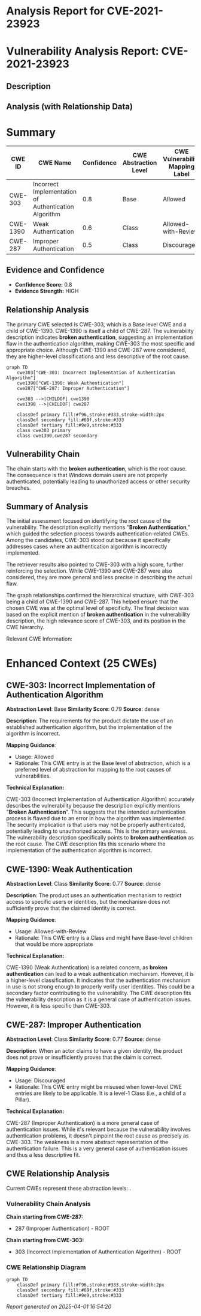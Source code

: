 # Analysis Report for CVE-2021-23923

# Vulnerability Analysis Report: CVE-2021-23923

## Description



## Analysis (with Relationship Data)

# Summary
| CWE ID | CWE Name | Confidence | CWE Abstraction Level | CWE Vulnerability Mapping Label | CWE-Vulnerability Mapping Notes |
|---|---|---|---|---|---|
| CWE-303 | Incorrect Implementation of Authentication Algorithm | 0.8 | Base | Allowed | Primary CWE |
| CWE-1390 | Weak Authentication | 0.6 | Class | Allowed-with-Review | Secondary Candidate |
| CWE-287 | Improper Authentication | 0.5 | Class | Discouraged | Secondary Candidate |

## Evidence and Confidence

*   **Confidence Score:** 0.8
*   **Evidence Strength:** HIGH

## Relationship Analysis
The primary CWE selected is CWE-303, which is a Base level CWE and a child of CWE-1390. CWE-1390 is itself a child of CWE-287. The vulnerability description indicates **broken authentication**, suggesting an implementation flaw in the authentication algorithm, making CWE-303 the most specific and appropriate choice. Although CWE-1390 and CWE-287 were considered, they are higher-level classifications and less descriptive of the root cause.

```mermaid
graph TD
    cwe303["CWE-303: Incorrect Implementation of Authentication Algorithm"]
    cwe1390["CWE-1390: Weak Authentication"]
    cwe287["CWE-287: Improper Authentication"]
    
    cwe303 -->|CHILDOF| cwe1390
    cwe1390 -->|CHILDOF| cwe287
    
    classDef primary fill:#f96,stroke:#333,stroke-width:2px
    classDef secondary fill:#69f,stroke:#333
    classDef tertiary fill:#9e9,stroke:#333
    class cwe303 primary
    class cwe1390,cwe287 secondary
```

## Vulnerability Chain
The chain starts with the **broken authentication**, which is the root cause. The consequence is that Windows domain users are not properly authenticated, potentially leading to unauthorized access or other security breaches.

## Summary of Analysis
The initial assessment focused on identifying the root cause of the vulnerability. The description explicitly mentions "**Broken Authentication**," which guided the selection process towards authentication-related CWEs. Among the candidates, CWE-303 stood out because it specifically addresses cases where an authentication algorithm is incorrectly implemented.

The retriever results also pointed to CWE-303 with a high score, further reinforcing the selection. While CWE-1390 and CWE-287 were also considered, they are more general and less precise in describing the actual flaw.

The graph relationships confirmed the hierarchical structure, with CWE-303 being a child of CWE-1390 and CWE-287. This helped ensure that the chosen CWE was at the optimal level of specificity. The final decision was based on the explicit mention of **broken authentication** in the vulnerability description, the high relevance score of CWE-303, and its position in the CWE hierarchy.

Relevant CWE Information:

# Enhanced Context (25 CWEs)

## CWE-303: Incorrect Implementation of Authentication Algorithm
**Abstraction Level**: Base
**Similarity Score**: 0.79
**Source**: dense

**Description**:
The requirements for the product dictate the use of an established authentication algorithm, but the implementation of the algorithm is incorrect.

**Mapping Guidance**:
- Usage: Allowed
- Rationale: This CWE entry is at the Base level of abstraction, which is a preferred level of abstraction for mapping to the root causes of vulnerabilities.

**Technical Explanation:**

CWE-303 (Incorrect Implementation of Authentication Algorithm) accurately describes the vulnerability because the description explicitly mentions "**Broken Authentication**". This suggests that the intended authentication process is flawed due to an error in how the algorithm was implemented. The security implication is that users may not be properly authenticated, potentially leading to unauthorized access. This is the primary weakness. The vulnerability description specifically points to **broken authentication** as the root cause. The CWE description fits this scenario where the implementation of the authentication algorithm is incorrect.

## CWE-1390: Weak Authentication
**Abstraction Level**: Class
**Similarity Score**: 0.77
**Source**: dense

**Description**:
The product uses an authentication mechanism to restrict access to specific users or identities, but the mechanism does not sufficiently prove that the claimed identity is correct.

**Mapping Guidance**:
- Usage: Allowed-with-Review
- Rationale: This CWE entry is a Class and might have Base-level children that would be more appropriate

**Technical Explanation:**

CWE-1390 (Weak Authentication) is a related concern, as **broken authentication** can lead to a weak authentication mechanism. However, it is a higher-level classification. It indicates that the authentication mechanism in use is not strong enough to properly verify user identities. This could be a secondary factor contributing to the vulnerability. The CWE description fits the vulnerability description as it is a general case of authentication issues. However, it is less specific than CWE-303.

## CWE-287: Improper Authentication
**Abstraction Level**: Class
**Similarity Score**: 0.77
**Source**: dense

**Description**:
When an actor claims to have a given identity, the product does not prove or insufficiently proves that the claim is correct.

**Mapping Guidance**:
- Usage: Discouraged
- Rationale: This CWE entry might be misused when lower-level CWE entries are likely to be applicable. It is a level-1 Class (i.e., a child of a Pillar).

**Technical Explanation:**

CWE-287 (Improper Authentication) is a more general case of authentication issues. While it's relevant because the vulnerability involves authentication problems, it doesn't pinpoint the root cause as precisely as CWE-303. The weakness is a more abstract representation of the authentication failure. This is a very general case of authentication issues and thus a less descriptive fit.


## CWE Relationship Analysis

Current CWEs represent these abstraction levels: .


### Vulnerability Chain Analysis

**Chain starting from CWE-287:**
- 287 (Improper Authentication) - ROOT


**Chain starting from CWE-303:**
- 303 (Incorrect Implementation of Authentication Algorithm) - ROOT



### CWE Relationship Diagram

```mermaid
graph TD
    classDef primary fill:#f96,stroke:#333,stroke-width:2px
    classDef secondary fill:#69f,stroke:#333
    classDef tertiary fill:#9e9,stroke:#333
```



*Report generated on 2025-04-01 16:54:20*
